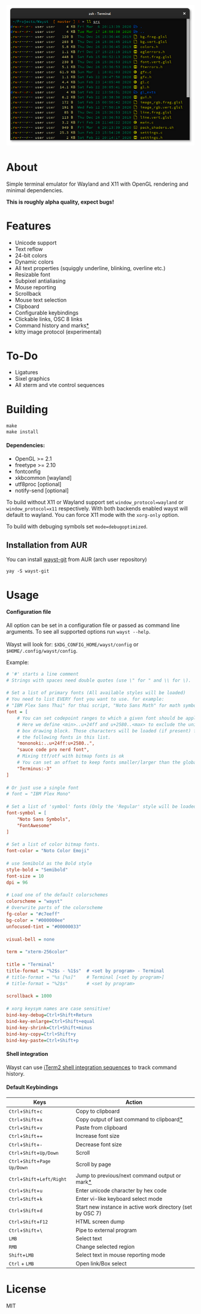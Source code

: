 
<p align="center">
  <img src=".github/waystScrot.png" alt="screenshot" />
</p>

# About
Simple terminal emulator for Wayland and X11 with OpenGL rendering and minimal dependencies.

**This is roughly alpha quality, expect bugs!**

# Features
* Unicode support
* Text reflow
* 24-bit colors
* Dynamic colors
* All text properties (squiggly underline, blinking, overline etc.)
* Resizable font
* Subpixel antialiasing
* Mouse reporting
* Scrollback
* Mouse text selection
* Clipboard
* Configurable keybindings
* Clickable links, OSC 8 links
* Command history and marks[*](https://github.com/91861/wayst#shell-integration)
* kitty image protocol (experimental)

# To-Do
* Ligatures
* Sixel graphics
* All xterm and vte control sequences

# Building
```shell
make
make install
```

#### Dependencies:
* OpenGL >= 2.1
* freetype >= 2.10
* fontconfig
* xkbcommon [wayland]
* utf8proc [optional]
* notify-send [optional]

To build without X11 or Wayland support set ```window_protocol=wayland``` or ```window_protocol=x11``` respectively. With both backends enabled wayst will default to wayland. You can force X11 mode with the ```xorg-only``` option.

To build with debuging symbols set ```mode=debugoptimized```.


## Installation from AUR

You can install [wayst-git](https://aur.archlinux.org/pkgbase/wayst-git/) from AUR (arch user repository)

```shell
yay -S wayst-git
```


# Usage

#### Configuration file
All option can be set in a configuration file or passed as command line arguments. To see all supported options run ```wayst --help```.\
\
Wayst will look for: ```$XDG_CONFIG_HOME/wayst/config``` or ```$HOME/.config/wayst/config```.

Example:
```ini
# '#' starts a line comment
# Strings with spaces need double quotes (use \" for " and \\ for \).

# Set a list of primary fonts (All available styles will be loaded)
# You need to list EVERY font you want to use. for example:
# "IBM Plex Sans Thai" for thai script, "Noto Sans Math" for math symbols.
font = [
    # You can set codepoint ranges to which a given font should be applied.
    # Here we define <min>..u+24ff and u+2580..<max> to exclude the unicode
    # box drawing block. Those characters will be loaded (if present) from
    # the following fonts in this list.
    "mononoki:..u+24ff:u+2580..",
    "sauce code pro nerd font",
    # Mixing ttf/otf with bitmap fonts is ok
    # You can set an offset to keep fonts smaller/larger than the global size.
    "Terminus:-3"
]

# Or just use a single font
# font = "IBM Plex Mono"

# Set a list of 'symbol' fonts (Only the 'Regular' style will be loaded)
font-symbol = [
    "Noto Sans Symbols",
    "FontAwesome"
]

# Set a list of color bitmap fonts.
font-color = "Noto Color Emoji"

# use Semibold as the Bold style
style-bold = "Semibold"
font-size = 10
dpi = 96

# Load one of the default colorschemes
colorscheme = "wayst"
# Overwrite parts of the colorscheme
fg-color = "#c7eeff"
bg-color = "#000000ee"
unfocused-tint = "#00000033"

visual-bell = none

term = "xterm-256color"

title = "Terminal"
title-format = "%2$s - %1$s"  # <set by program> - Terminal
# title-format = "%s [%s]"    # Terminal [<set by program>]
# title-format = "%2$s"       # <set by program>

scrollback = 1000

# xorg keysym names are case sensitive!
bind-key-debug=Ctrl+Shift+Return
bind-key-enlarge=Ctrl+Shift+equal
bind-key-shrink=Ctrl+Shift+minus
bind-key-copy=Ctrl+Shift+y
bind-key-paste=Ctrl+Shift+p
```

#### Shell integration
Wayst can use [iTerm2 shell integration sequences](https://iterm2.com/documentation-shell-integration.html) to track command history.

#### Default Keybindings
Keys|Action|
 --- | ---
```Ctrl```+```Shift```+```c```            | Copy to clipboard
```Ctrl```+```Shift```+```x```            | Copy output of last command to clipboard[*](https://github.com/91861/wayst#shell-integration)
```Ctrl```+```Shift```+```v```            | Paste from clipboard
```Ctrl```+```Shift```+```=```            | Increase font size
```Ctrl```+```Shift```+```-```            | Decrease font size
```Ctrl```+```Shift```+```Up/Down```      | Scroll
```Ctrl```+```Shift```+```Page Up/Down``` | Scroll by page
```Ctrl```+```Shift```+```Left/Right```   | Jump to previous/next command output or mark[*](https://github.com/91861/wayst#shell-integration)
```Ctrl```+```Shift```+```u```            | Enter unicode character by hex code
```Ctrl```+```Shift```+```k```            | Enter vi-like keyboard select mode
```Ctrl```+```Shift```+```d```            | Start new instance in active work directory (set by OSC 7)
```Ctrl```+```Shift```+```F12```          | HTML screen dump
```Ctrl```+```Shift```+```\```            | Pipe to external program
```LMB```                                 | Select text
```RMB```                                 | Change selected region
```Shift```+```LMB```                     | Select text in mouse reporting mode
```Ctrl``` + ```LMB```                    | Open link/Box select

# License
MIT
